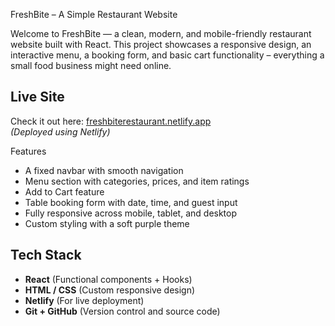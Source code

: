 FreshBite – A Simple Restaurant Website

Welcome to FreshBite — a clean, modern, and mobile-friendly restaurant website built with React. This project showcases a responsive design, an interactive menu, a booking form, and basic cart functionality – everything a small food business might need online.

## Live Site
Check it out here: [freshbiterestaurant.netlify.app](https://freshbiterestaurant.netlify.app)  
*(Deployed using Netlify)*

Features
-  A fixed navbar with smooth navigation
-  Menu section with categories, prices, and item ratings
-  Add to Cart feature
-  Table booking form with date, time, and guest input
-  Fully responsive across mobile, tablet, and desktop
-  Custom styling with a soft purple theme

## Tech Stack
- **React** (Functional components + Hooks)
- **HTML / CSS** (Custom responsive design)
- **Netlify** (For live deployment)
- **Git + GitHub** (Version control and source code)



